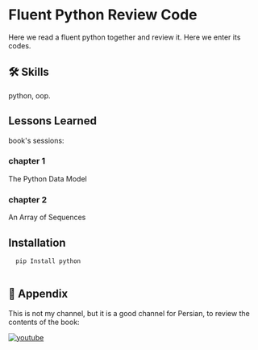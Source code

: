 
# Fluent Python Review Code

Here we read a fluent python together and review it. Here we enter its codes.


## 🛠 Skills
python, oop.


## Lessons Learned

book's sessions:

### chapter 1
The Python Data Model

### chapter 2
An Array of Sequences

## Installation



```bash
  pip Install python
  
```
    


## 🔗 Appendix
This is not my channel, but it is a good channel for Persian, to review the contents of the book: 

[![youtube](https://img.shields.io/badge/youtube-000?style=for-the-badge&logo=youtube&logoColor=red)](https://www.youtube.com/@PyHints)



